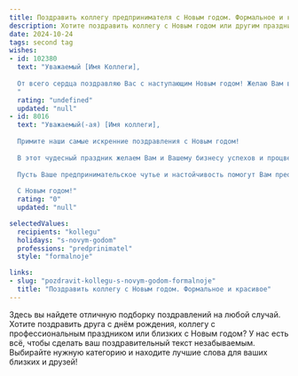 ```yaml
---
title: Поздравить коллегу предпринимателя с Новым годом. Формальное и красивое
description: Хотите поздравить коллегу с Новым годом или другим праздником? Наш ИИ создаст незабываемое поздравление, а вы обязательно выделитесь среди других.  
date: 2024-10-24
tags: second tag
wishes:
- id: 102380
  text: "Уважаемый [Имя Коллеги],
  
  От всего сердца поздравляю Вас с наступающим Новым годом! Желаю Вам в новом году новых успехов в Вашем предпринимательском деле, процветания, стабильности и реализации всех намеченных планов. Пусть предстоящий год будет наполнен яркими событиями, удачными проектами и благополучием.  Счастья Вам и Вашим близким!
  "
  rating: "undefined"
  updated: "null"
- id: 8016
  text: "Уважаемый(-ая) [Имя коллеги],
  
  Примите наши самые искренние поздравления с Новым годом!
  
  В этот чудесный праздник желаем Вам и Вашему бизнесу успехов и процветания. Пусть наступающий год принесет Вам новые возможности, идеи и достижения.
  
  Пусть Ваше предпринимательское чутье и настойчивость помогут Вам преодолеть любые преграды и достичь поставленных целей. Желаем Вам крепкого здоровья, счастья и благополучия.
  
  С Новым годом!"
  rating: "0"
  updated: "null"

selectedValues:
  recipients: "kollegu"
  holidays: "s-novym-godom"
  professions: "predprinimatel"
  style: "formalnoje"

links:
- slug: "pozdravit-kollegu-s-novym-godom-formalnoje"
  title: "Поздравить коллегу с Новым годом. Формальное и красивое"
---
```


Здесь вы найдете отличную подборку поздравлений на любой случай. 
Хотите поздравить друга с днём рождения, коллегу с профессиональным праздником или близких с Новым годом? У нас есть всё, чтобы сделать ваш поздравительный текст незабываемым. Выбирайте нужную категорию и находите лучшие слова для ваших близких и друзей!

